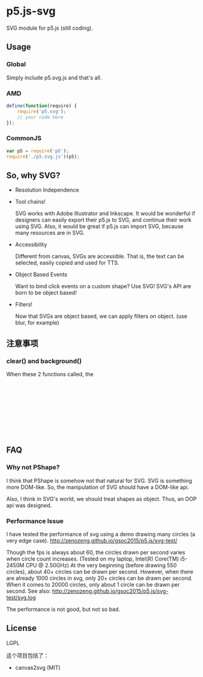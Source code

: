 # p5.js-svg

SVG module for p5.js (still coding).

## Usage

### Global

Simply include p5.svg.js and that's all.

### AMD

```javascript
define(function(require) {
    require('p5.svg');
    // your code here
});
```

### CommonJS

```javascript
var p5 = require('p5');
require('./p5.svg.js')(p5);
```

## So, why SVG?

- Resolution Independence

- Tool chains!

    SVG works with Adobe Illustrator and Inkscape.
    It would be wonderful if designers can easily export their p5.js to SVG,
    and continue their work using SVG.
    Also, it would be great if p5.js can import SVG,
    because many resources are in SVG.

- Accessibility

    Different from canvas, SVGs are accessible.
    That is, the text can be selected, easily copied and used for TTS.

- Object Based Events

    Want to bind click events on a custom shape? Use SVG!
    SVG's API are born to be object based!

- Filters!

    Now that SVGs are object based,
    we can apply filters on object. (use blur, for example)

## 注意事项

### clear() and background()

When these 2 functions called, the <svg> will remove all child elements in order to improve performance.


## FAQ

### Why not PShape?

I think that PShape is somehow not that natural for SVG.
SVG is something more DOM-like.
So, the manipulation of SVG should have a DOM-like api.

Also, I think in SVG's world, we should treat shapes as object.
Thus, an OOP api was designed.

### Performance Issue

I have tested the performance of svg using a demo drawing many circles (a very edge case).
http://zenozeng.github.io/gsoc2015/p5.js/svg-test/

Though the fps is always about 60,
the circles drawn per second varies when circle count increases.
(Tested on my laptop, Intel(R) Core(TM) i5-2450M CPU @ 2.50GHz)
At the very beginning (before drawing 550 circles), about 40+ circles can be drawn per second.
However, when there are already 1000 circles in svg, only 20+ circles can be drawn per second.
When it comes to 20000 circles, only about 1 circle can be drawn per second.
See also: http://zenozeng.github.io/gsoc2015/p5.js/svg-test/svg.log

The performance is not good, but not so bad.

## License

LGPL

这个项目包括了：

- canvas2svg (MIT)
